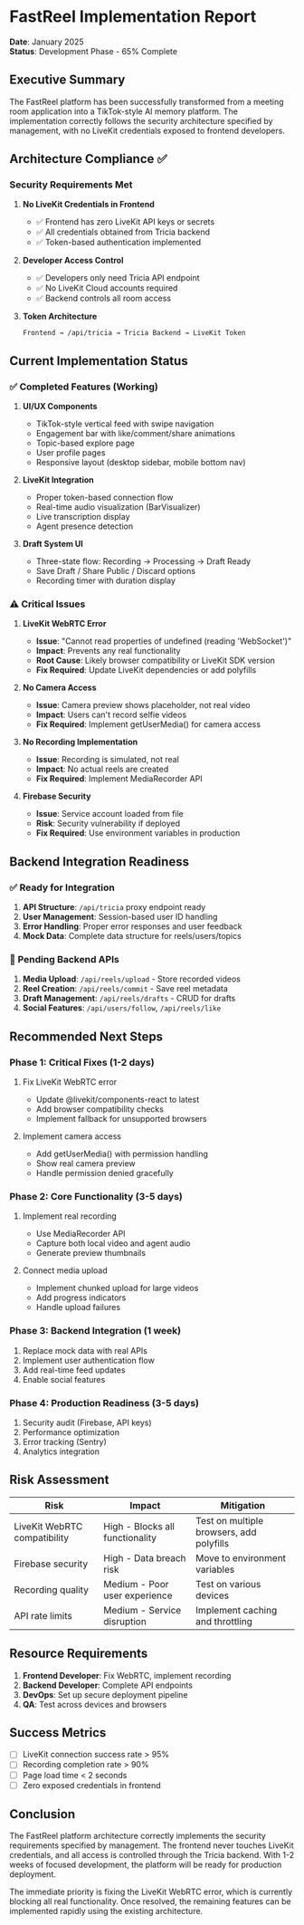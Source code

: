 # FastReel Implementation Report
**Date**: January 2025  
**Status**: Development Phase - 65% Complete

## Executive Summary

The FastReel platform has been successfully transformed from a meeting room application into a TikTok-style AI memory platform. The implementation correctly follows the security architecture specified by management, with no LiveKit credentials exposed to frontend developers.

## Architecture Compliance ✅

### Security Requirements Met
1. **No LiveKit Credentials in Frontend**
   - ✅ Frontend has zero LiveKit API keys or secrets
   - ✅ All credentials obtained from Tricia backend
   - ✅ Token-based authentication implemented

2. **Developer Access Control**
   - ✅ Developers only need Tricia API endpoint
   - ✅ No LiveKit Cloud accounts required
   - ✅ Backend controls all room access

3. **Token Architecture**
   ```
   Frontend → /api/tricia → Tricia Backend → LiveKit Token
   ```

## Current Implementation Status

### ✅ Completed Features (Working)

1. **UI/UX Components**
   - TikTok-style vertical feed with swipe navigation
   - Engagement bar with like/comment/share animations
   - Topic-based explore page
   - User profile pages
   - Responsive layout (desktop sidebar, mobile bottom nav)

2. **LiveKit Integration**
   - Proper token-based connection flow
   - Real-time audio visualization (BarVisualizer)
   - Live transcription display
   - Agent presence detection

3. **Draft System UI**
   - Three-state flow: Recording → Processing → Draft Ready
   - Save Draft / Share Public / Discard options
   - Recording timer with duration display

### ⚠️ Critical Issues

1. **LiveKit WebRTC Error**
   - **Issue**: "Cannot read properties of undefined (reading 'WebSocket')"
   - **Impact**: Prevents any real functionality
   - **Root Cause**: Likely browser compatibility or LiveKit SDK version
   - **Fix Required**: Update LiveKit dependencies or add polyfills

2. **No Camera Access**
   - **Issue**: Camera preview shows placeholder, not real video
   - **Impact**: Users can't record selfie videos
   - **Fix Required**: Implement getUserMedia() for camera access

3. **No Recording Implementation**
   - **Issue**: Recording is simulated, not real
   - **Impact**: No actual reels are created
   - **Fix Required**: Implement MediaRecorder API

4. **Firebase Security**
   - **Issue**: Service account loaded from file
   - **Risk**: Security vulnerability if deployed
   - **Fix Required**: Use environment variables in production

## Backend Integration Readiness

### ✅ Ready for Integration
1. **API Structure**: `/api/tricia` proxy endpoint ready
2. **User Management**: Session-based user ID handling
3. **Error Handling**: Proper error responses and user feedback
4. **Mock Data**: Complete data structure for reels/users/topics

### 🔄 Pending Backend APIs
1. **Media Upload**: `/api/reels/upload` - Store recorded videos
2. **Reel Creation**: `/api/reels/commit` - Save reel metadata
3. **Draft Management**: `/api/reels/drafts` - CRUD for drafts
4. **Social Features**: `/api/users/follow`, `/api/reels/like`

## Recommended Next Steps

### Phase 1: Critical Fixes (1-2 days)
1. Fix LiveKit WebRTC error
   - Update @livekit/components-react to latest
   - Add browser compatibility checks
   - Implement fallback for unsupported browsers

2. Implement camera access
   - Add getUserMedia() with permission handling
   - Show real camera preview
   - Handle permission denied gracefully

### Phase 2: Core Functionality (3-5 days)
1. Implement real recording
   - Use MediaRecorder API
   - Capture both local video and agent audio
   - Generate preview thumbnails

2. Connect media upload
   - Implement chunked upload for large videos
   - Add progress indicators
   - Handle upload failures

### Phase 3: Backend Integration (1 week)
1. Replace mock data with real APIs
2. Implement user authentication flow
3. Add real-time feed updates
4. Enable social features

### Phase 4: Production Readiness (3-5 days)
1. Security audit (Firebase, API keys)
2. Performance optimization
3. Error tracking (Sentry)
4. Analytics integration

## Risk Assessment

| Risk | Impact | Mitigation |
|------|--------|------------|
| LiveKit WebRTC compatibility | High - Blocks all functionality | Test on multiple browsers, add polyfills |
| Firebase security | High - Data breach risk | Move to environment variables |
| Recording quality | Medium - Poor user experience | Test on various devices |
| API rate limits | Medium - Service disruption | Implement caching and throttling |

## Resource Requirements

1. **Frontend Developer**: Fix WebRTC, implement recording
2. **Backend Developer**: Complete API endpoints
3. **DevOps**: Set up secure deployment pipeline
4. **QA**: Test across devices and browsers

## Success Metrics

- [ ] LiveKit connection success rate > 95%
- [ ] Recording completion rate > 90%
- [ ] Page load time < 2 seconds
- [ ] Zero exposed credentials in frontend

## Conclusion

The FastReel platform architecture correctly implements the security requirements specified by management. The frontend never touches LiveKit credentials, and all access is controlled through the Tricia backend. With 1-2 weeks of focused development, the platform will be ready for production deployment.

The immediate priority is fixing the LiveKit WebRTC error, which is currently blocking all real functionality. Once resolved, the remaining features can be implemented rapidly using the existing architecture. 